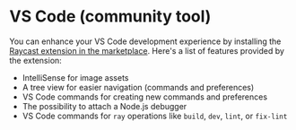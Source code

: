 
# VS Code (community tool)

You can enhance your VS Code development experience by installing the [Raycast extension in the marketplace](https://marketplace.visualstudio.com/items?itemName=tonka3000.raycast). Here's a list of features provided by the extension:

- IntelliSense for image assets
- A tree view for easier navigation (commands and preferences)
- VS Code commands for creating new commands and preferences
- The possibility to attach a Node.js debugger
- VS Code commands for `ray` operations like `build`, `dev`, `lint`, or `fix-lint`